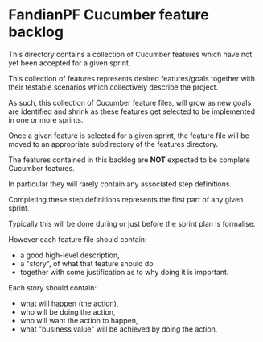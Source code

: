 # FandianPF Cucumber feature backlog

This directory contains a collection of Cucumber features which have 
not yet been accepted for a given sprint.

This collection of features represents desired features/goals together 
with their testable scenarios which collectively describe the project. 

As such, this collection of Cucumber feature files, will grow as new 
goals are identified and shrink as these features get selected to be 
implemented in one or more sprints.

Once a given feature is selected for a given sprint, the feature file 
will be moved to an appropriate subdirectory of the features directory.

The features contained in this backlog are **NOT** expected to be 
complete Cucumber features. 

In particular they will rarely contain any associated step definitions. 

Completing these step definitions represents the first part of any 
given sprint. 

Typically this will be done during or just before the sprint plan is 
formalise.

However each feature file should contain:

 * a good high-level description, 
 * a "story", of what that feature should do
 * together with some justification as to why doing it is important.

Each story should contain:

 * what will happen (the action),
 * who will be doing the action,
 * who will want the action to happen,
 * what "business value" will be achieved by doing the action.
